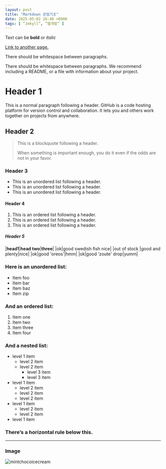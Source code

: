 ```yaml
---
layout: post
title: "Markdown 문법기초"
date: 2025-05-02 16:40 +0900
tags: [ ”Jekyll”, ”웹개발” ]
---
```



Text can be **bold** or _italic_


[Link to another page.](https://www.snu.ac.kr/)


There should be whitespace between paragraphs.


There should be whitespace between paragraphs. We recommend including a README, or a file with information about your project.


# Header 1
This is a normal paragraph following a header. GitHub is a code hosting platform for version control and collaboration. It lets you and others work together on projects from anywhere.


## Header 2
>This is a blockquote following a header.
>
>When something is important enough, you do it even if the odds are not in your favor.
>


### Header 3
* This is an unordered list following a header.
* This is an unordered list following a header.
* This is an unordered list following a header.

#### Header 4
1. This is an ordered list following a header.
2. This is an ordered list following a header.
3. This is an ordered list following a header.
 
##### Header 5
|**head1**|**head two**|**three**| 
|ok|good swedish fish nice| 
|out of stock |good and plenty|nice| 
|ok|good 'oreos'|hmm| 
|ok|good 'zoute' drop|yumm| 


### Here is an unordered list:
* Item foo
* Item bar
* Item baz
* Item zip

### And an ordered list:
1. Item one
2. Item two
3. Item three
4. Item four

### And a nested list:
* level 1 item
  * level 2 item
  * level 2 item
    * level 3 item
    * level 3 item
* level 1 item
  * level 2 item
  * level 2 item
  * level 2 item
* level 1 item
  * level 2 item
  * level 2 item
* level 1 item

### There’s a horizontal rule below this.

---

### Image
![mintchocoicecream](mint-chocolate-chip-ice-cream.jpg)


